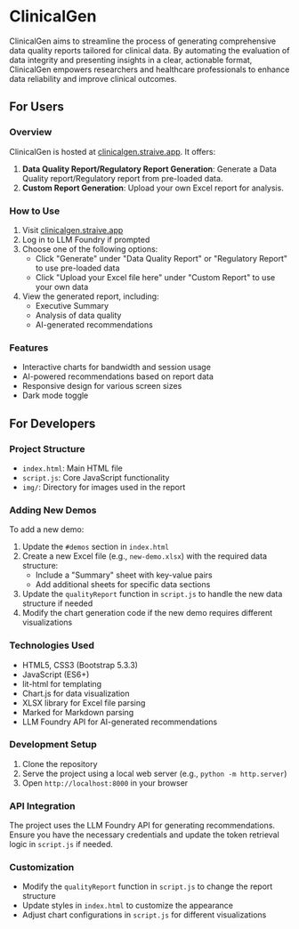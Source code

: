 # ClinicalGen

ClinicalGen aims to streamline the process of generating comprehensive data quality reports tailored for
clinical data. By automating the evaluation of data integrity and presenting insights in a clear, actionable
format, ClinicalGen empowers researchers and healthcare professionals to enhance data reliability and improve
clinical outcomes.

## For Users

### Overview

ClinicalGen is hosted at [clinicalgen.straive.app](https://clinicalgen.straive.app). It offers:

1. **Data Quality Report/Regulatory Report Generation**: Generate a Data Quality report/Regulatory report from pre-loaded data.
2. **Custom Report Generation**: Upload your own Excel report for analysis.

### How to Use

1. Visit [clinicalgen.straive.app](https://clinicalgen.straive.app)
2. Log in to LLM Foundry if prompted
3. Choose one of the following options:
   - Click "Generate" under "Data Quality Report" or "Regulatory Report" to use pre-loaded data
   - Click "Upload your Excel file here" under "Custom Report" to use your own data
4. View the generated report, including:
   - Executive Summary
   - Analysis of data quality
   - AI-generated recommendations

### Features

- Interactive charts for bandwidth and session usage
- AI-powered recommendations based on report data
- Responsive design for various screen sizes
- Dark mode toggle

## For Developers

### Project Structure

- `index.html`: Main HTML file
- `script.js`: Core JavaScript functionality
- `img/`: Directory for images used in the report

### Adding New Demos

To add a new demo:

1. Update the `#demos` section in `index.html`
2. Create a new Excel file (e.g., `new-demo.xlsx`) with the required data structure:
   - Include a "Summary" sheet with key-value pairs
   - Add additional sheets for specific data sections
3. Update the `qualityReport` function in `script.js` to handle the new data structure if needed
4. Modify the chart generation code if the new demo requires different visualizations

### Technologies Used

- HTML5, CSS3 (Bootstrap 5.3.3)
- JavaScript (ES6+)
- lit-html for templating
- Chart.js for data visualization
- XLSX library for Excel file parsing
- Marked for Markdown parsing
- LLM Foundry API for AI-generated recommendations

### Development Setup

1. Clone the repository
2. Serve the project using a local web server (e.g., `python -m http.server`)
3. Open `http://localhost:8000` in your browser

### API Integration

The project uses the LLM Foundry API for generating recommendations. Ensure you have the necessary credentials and update the token retrieval logic in `script.js` if needed.

### Customization

- Modify the `qualityReport` function in `script.js` to change the report structure
- Update styles in `index.html` to customize the appearance
- Adjust chart configurations in `script.js` for different visualizations
